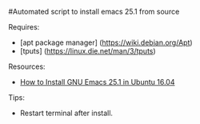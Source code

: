 #Automated script to install emacs 25.1 from source

Requires:
- [apt package manager] (https://wiki.debian.org/Apt)
- [tputs] (https://linux.die.net/man/3/tputs)

Resources:
- [How to Install GNU Emacs 25.1 in Ubuntu 16.04](http://ubuntuhandbook.org/index.php/2016/09/install-gnu-emacs-25-1-in-ubuntu-16-04/)

Tips:
- Restart terminal after install.
